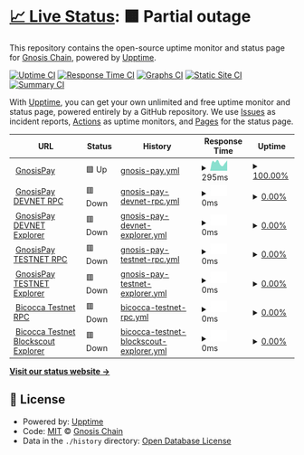 # [📈 Live Status](https://status.gnosispay.com): <!--live status--> **🟧 Partial outage**

This repository contains the open-source uptime monitor and status page for [Gnosis Chain](https://www.gnosischain.com/), powered by [Upptime](https://github.com/upptime/upptime).

[![Uptime CI](https://github.com/gnosischain/gnosispay-uptime/workflows/Uptime%20CI/badge.svg)](https://github.com/gnosischain/gnosispay-uptime/actions?query=workflow%3A%22Uptime+CI%22)
[![Response Time CI](https://github.com/gnosischain/gnosispay-uptime/workflows/Response%20Time%20CI/badge.svg)](https://github.com/gnosischain/gnosispay-uptime/actions?query=workflow%3A%22Response+Time+CI%22)
[![Graphs CI](https://github.com/gnosischain/gnosispay-uptime/workflows/Graphs%20CI/badge.svg)](https://github.com/gnosischain/gnosispay-uptime/actions?query=workflow%3A%22Graphs+CI%22)
[![Static Site CI](https://github.com/gnosischain/gnosispay-uptime/workflows/Static%20Site%20CI/badge.svg)](https://github.com/gnosischain/gnosispay-uptime/actions?query=workflow%3A%22Static+Site+CI%22)
[![Summary CI](https://github.com/gnosischain/gnosispay-uptime/workflows/Summary%20CI/badge.svg)](https://github.com/gnosischain/gnosispay-uptime/actions?query=workflow%3A%22Summary+CI%22)

With [Upptime](https://upptime.js.org), you can get your own unlimited and free uptime monitor and status page, powered entirely by a GitHub repository. We use [Issues](https://github.com/gnosischain/gnosispay-uptime/issues) as incident reports, [Actions](https://github.com/gnosischain/gnosispay-uptime/actions) as uptime monitors, and [Pages](https://status.gnosispay.com) for the status page.

<!--start: status pages-->
<!-- This summary is generated by Upptime (https://github.com/upptime/upptime) -->
<!-- Do not edit this manually, your changes will be overwritten -->
<!-- prettier-ignore -->
| URL | Status | History | Response Time | Uptime |
| --- | ------ | ------- | ------------- | ------ |
| <img alt="" src="https://icons.duckduckgo.com/ip3/gnosispay.com.ico" height="13"> [GnosisPay](https://gnosispay.com/) | 🟩 Up | [gnosis-pay.yml](https://github.com/gnosischain/gnosispay-uptime/commits/HEAD/history/gnosis-pay.yml) | <details><summary><img alt="Response time graph" src="./graphs/gnosis-pay/response-time-week.png" height="20"> 295ms</summary><br><a href="https://status.gnosispay.com/history/gnosis-pay"><img alt="Response time 299" src="https://img.shields.io/endpoint?url=https%3A%2F%2Fraw.githubusercontent.com%2Fgnosischain%2Fgnosispay-uptime%2FHEAD%2Fapi%2Fgnosis-pay%2Fresponse-time.json"></a><br><a href="https://status.gnosispay.com/history/gnosis-pay"><img alt="24-hour response time 405" src="https://img.shields.io/endpoint?url=https%3A%2F%2Fraw.githubusercontent.com%2Fgnosischain%2Fgnosispay-uptime%2FHEAD%2Fapi%2Fgnosis-pay%2Fresponse-time-day.json"></a><br><a href="https://status.gnosispay.com/history/gnosis-pay"><img alt="7-day response time 295" src="https://img.shields.io/endpoint?url=https%3A%2F%2Fraw.githubusercontent.com%2Fgnosischain%2Fgnosispay-uptime%2FHEAD%2Fapi%2Fgnosis-pay%2Fresponse-time-week.json"></a><br><a href="https://status.gnosispay.com/history/gnosis-pay"><img alt="30-day response time 243" src="https://img.shields.io/endpoint?url=https%3A%2F%2Fraw.githubusercontent.com%2Fgnosischain%2Fgnosispay-uptime%2FHEAD%2Fapi%2Fgnosis-pay%2Fresponse-time-month.json"></a><br><a href="https://status.gnosispay.com/history/gnosis-pay"><img alt="1-year response time 299" src="https://img.shields.io/endpoint?url=https%3A%2F%2Fraw.githubusercontent.com%2Fgnosischain%2Fgnosispay-uptime%2FHEAD%2Fapi%2Fgnosis-pay%2Fresponse-time-year.json"></a></details> | <details><summary><a href="https://status.gnosispay.com/history/gnosis-pay">100.00%</a></summary><a href="https://status.gnosispay.com/history/gnosis-pay"><img alt="All-time uptime 100.00%" src="https://img.shields.io/endpoint?url=https%3A%2F%2Fraw.githubusercontent.com%2Fgnosischain%2Fgnosispay-uptime%2FHEAD%2Fapi%2Fgnosis-pay%2Fuptime.json"></a><br><a href="https://status.gnosispay.com/history/gnosis-pay"><img alt="24-hour uptime 100.00%" src="https://img.shields.io/endpoint?url=https%3A%2F%2Fraw.githubusercontent.com%2Fgnosischain%2Fgnosispay-uptime%2FHEAD%2Fapi%2Fgnosis-pay%2Fuptime-day.json"></a><br><a href="https://status.gnosispay.com/history/gnosis-pay"><img alt="7-day uptime 100.00%" src="https://img.shields.io/endpoint?url=https%3A%2F%2Fraw.githubusercontent.com%2Fgnosischain%2Fgnosispay-uptime%2FHEAD%2Fapi%2Fgnosis-pay%2Fuptime-week.json"></a><br><a href="https://status.gnosispay.com/history/gnosis-pay"><img alt="30-day uptime 100.00%" src="https://img.shields.io/endpoint?url=https%3A%2F%2Fraw.githubusercontent.com%2Fgnosischain%2Fgnosispay-uptime%2FHEAD%2Fapi%2Fgnosis-pay%2Fuptime-month.json"></a><br><a href="https://status.gnosispay.com/history/gnosis-pay"><img alt="1-year uptime 100.00%" src="https://img.shields.io/endpoint?url=https%3A%2F%2Fraw.githubusercontent.com%2Fgnosischain%2Fgnosispay-uptime%2FHEAD%2Fapi%2Fgnosis-pay%2Fuptime-year.json"></a></details>
| <img alt="" src="https://icons.duckduckgo.com/ip3/rpc.devnet.gnosispay.network.ico" height="13"> [GnosisPay DEVNET RPC](https://rpc.devnet.gnosispay.network) | 🟥 Down | [gnosis-pay-devnet-rpc.yml](https://github.com/gnosischain/gnosispay-uptime/commits/HEAD/history/gnosis-pay-devnet-rpc.yml) | <details><summary><img alt="Response time graph" src="./graphs/gnosis-pay-devnet-rpc/response-time-week.png" height="20"> 0ms</summary><br><a href="https://status.gnosispay.com/history/gnosis-pay-devnet-rpc"><img alt="Response time 440" src="https://img.shields.io/endpoint?url=https%3A%2F%2Fraw.githubusercontent.com%2Fgnosischain%2Fgnosispay-uptime%2FHEAD%2Fapi%2Fgnosis-pay-devnet-rpc%2Fresponse-time.json"></a><br><a href="https://status.gnosispay.com/history/gnosis-pay-devnet-rpc"><img alt="24-hour response time 0" src="https://img.shields.io/endpoint?url=https%3A%2F%2Fraw.githubusercontent.com%2Fgnosischain%2Fgnosispay-uptime%2FHEAD%2Fapi%2Fgnosis-pay-devnet-rpc%2Fresponse-time-day.json"></a><br><a href="https://status.gnosispay.com/history/gnosis-pay-devnet-rpc"><img alt="7-day response time 0" src="https://img.shields.io/endpoint?url=https%3A%2F%2Fraw.githubusercontent.com%2Fgnosischain%2Fgnosispay-uptime%2FHEAD%2Fapi%2Fgnosis-pay-devnet-rpc%2Fresponse-time-week.json"></a><br><a href="https://status.gnosispay.com/history/gnosis-pay-devnet-rpc"><img alt="30-day response time 0" src="https://img.shields.io/endpoint?url=https%3A%2F%2Fraw.githubusercontent.com%2Fgnosischain%2Fgnosispay-uptime%2FHEAD%2Fapi%2Fgnosis-pay-devnet-rpc%2Fresponse-time-month.json"></a><br><a href="https://status.gnosispay.com/history/gnosis-pay-devnet-rpc"><img alt="1-year response time 440" src="https://img.shields.io/endpoint?url=https%3A%2F%2Fraw.githubusercontent.com%2Fgnosischain%2Fgnosispay-uptime%2FHEAD%2Fapi%2Fgnosis-pay-devnet-rpc%2Fresponse-time-year.json"></a></details> | <details><summary><a href="https://status.gnosispay.com/history/gnosis-pay-devnet-rpc">0.00%</a></summary><a href="https://status.gnosispay.com/history/gnosis-pay-devnet-rpc"><img alt="All-time uptime 56.63%" src="https://img.shields.io/endpoint?url=https%3A%2F%2Fraw.githubusercontent.com%2Fgnosischain%2Fgnosispay-uptime%2FHEAD%2Fapi%2Fgnosis-pay-devnet-rpc%2Fuptime.json"></a><br><a href="https://status.gnosispay.com/history/gnosis-pay-devnet-rpc"><img alt="24-hour uptime 0.00%" src="https://img.shields.io/endpoint?url=https%3A%2F%2Fraw.githubusercontent.com%2Fgnosischain%2Fgnosispay-uptime%2FHEAD%2Fapi%2Fgnosis-pay-devnet-rpc%2Fuptime-day.json"></a><br><a href="https://status.gnosispay.com/history/gnosis-pay-devnet-rpc"><img alt="7-day uptime 0.00%" src="https://img.shields.io/endpoint?url=https%3A%2F%2Fraw.githubusercontent.com%2Fgnosischain%2Fgnosispay-uptime%2FHEAD%2Fapi%2Fgnosis-pay-devnet-rpc%2Fuptime-week.json"></a><br><a href="https://status.gnosispay.com/history/gnosis-pay-devnet-rpc"><img alt="30-day uptime 1.38%" src="https://img.shields.io/endpoint?url=https%3A%2F%2Fraw.githubusercontent.com%2Fgnosischain%2Fgnosispay-uptime%2FHEAD%2Fapi%2Fgnosis-pay-devnet-rpc%2Fuptime-month.json"></a><br><a href="https://status.gnosispay.com/history/gnosis-pay-devnet-rpc"><img alt="1-year uptime 56.63%" src="https://img.shields.io/endpoint?url=https%3A%2F%2Fraw.githubusercontent.com%2Fgnosischain%2Fgnosispay-uptime%2FHEAD%2Fapi%2Fgnosis-pay-devnet-rpc%2Fuptime-year.json"></a></details>
| <img alt="" src="https://icons.duckduckgo.com/ip3/explorer.devnet.gnosispay.network.ico" height="13"> [GnosisPay DEVNET Explorer](https://explorer.devnet.gnosispay.network) | 🟥 Down | [gnosis-pay-devnet-explorer.yml](https://github.com/gnosischain/gnosispay-uptime/commits/HEAD/history/gnosis-pay-devnet-explorer.yml) | <details><summary><img alt="Response time graph" src="./graphs/gnosis-pay-devnet-explorer/response-time-week.png" height="20"> 0ms</summary><br><a href="https://status.gnosispay.com/history/gnosis-pay-devnet-explorer"><img alt="Response time 548" src="https://img.shields.io/endpoint?url=https%3A%2F%2Fraw.githubusercontent.com%2Fgnosischain%2Fgnosispay-uptime%2FHEAD%2Fapi%2Fgnosis-pay-devnet-explorer%2Fresponse-time.json"></a><br><a href="https://status.gnosispay.com/history/gnosis-pay-devnet-explorer"><img alt="24-hour response time 0" src="https://img.shields.io/endpoint?url=https%3A%2F%2Fraw.githubusercontent.com%2Fgnosischain%2Fgnosispay-uptime%2FHEAD%2Fapi%2Fgnosis-pay-devnet-explorer%2Fresponse-time-day.json"></a><br><a href="https://status.gnosispay.com/history/gnosis-pay-devnet-explorer"><img alt="7-day response time 0" src="https://img.shields.io/endpoint?url=https%3A%2F%2Fraw.githubusercontent.com%2Fgnosischain%2Fgnosispay-uptime%2FHEAD%2Fapi%2Fgnosis-pay-devnet-explorer%2Fresponse-time-week.json"></a><br><a href="https://status.gnosispay.com/history/gnosis-pay-devnet-explorer"><img alt="30-day response time 0" src="https://img.shields.io/endpoint?url=https%3A%2F%2Fraw.githubusercontent.com%2Fgnosischain%2Fgnosispay-uptime%2FHEAD%2Fapi%2Fgnosis-pay-devnet-explorer%2Fresponse-time-month.json"></a><br><a href="https://status.gnosispay.com/history/gnosis-pay-devnet-explorer"><img alt="1-year response time 548" src="https://img.shields.io/endpoint?url=https%3A%2F%2Fraw.githubusercontent.com%2Fgnosischain%2Fgnosispay-uptime%2FHEAD%2Fapi%2Fgnosis-pay-devnet-explorer%2Fresponse-time-year.json"></a></details> | <details><summary><a href="https://status.gnosispay.com/history/gnosis-pay-devnet-explorer">0.00%</a></summary><a href="https://status.gnosispay.com/history/gnosis-pay-devnet-explorer"><img alt="All-time uptime 45.25%" src="https://img.shields.io/endpoint?url=https%3A%2F%2Fraw.githubusercontent.com%2Fgnosischain%2Fgnosispay-uptime%2FHEAD%2Fapi%2Fgnosis-pay-devnet-explorer%2Fuptime.json"></a><br><a href="https://status.gnosispay.com/history/gnosis-pay-devnet-explorer"><img alt="24-hour uptime 0.00%" src="https://img.shields.io/endpoint?url=https%3A%2F%2Fraw.githubusercontent.com%2Fgnosischain%2Fgnosispay-uptime%2FHEAD%2Fapi%2Fgnosis-pay-devnet-explorer%2Fuptime-day.json"></a><br><a href="https://status.gnosispay.com/history/gnosis-pay-devnet-explorer"><img alt="7-day uptime 0.00%" src="https://img.shields.io/endpoint?url=https%3A%2F%2Fraw.githubusercontent.com%2Fgnosischain%2Fgnosispay-uptime%2FHEAD%2Fapi%2Fgnosis-pay-devnet-explorer%2Fuptime-week.json"></a><br><a href="https://status.gnosispay.com/history/gnosis-pay-devnet-explorer"><img alt="30-day uptime 1.38%" src="https://img.shields.io/endpoint?url=https%3A%2F%2Fraw.githubusercontent.com%2Fgnosischain%2Fgnosispay-uptime%2FHEAD%2Fapi%2Fgnosis-pay-devnet-explorer%2Fuptime-month.json"></a><br><a href="https://status.gnosispay.com/history/gnosis-pay-devnet-explorer"><img alt="1-year uptime 45.25%" src="https://img.shields.io/endpoint?url=https%3A%2F%2Fraw.githubusercontent.com%2Fgnosischain%2Fgnosispay-uptime%2FHEAD%2Fapi%2Fgnosis-pay-devnet-explorer%2Fuptime-year.json"></a></details>
| <img alt="" src="https://icons.duckduckgo.com/ip3/rpc.testnet.gnosispay.network.ico" height="13"> [GnosisPay TESTNET RPC](https://rpc.testnet.gnosispay.network) | 🟥 Down | [gnosis-pay-testnet-rpc.yml](https://github.com/gnosischain/gnosispay-uptime/commits/HEAD/history/gnosis-pay-testnet-rpc.yml) | <details><summary><img alt="Response time graph" src="./graphs/gnosis-pay-testnet-rpc/response-time-week.png" height="20"> 0ms</summary><br><a href="https://status.gnosispay.com/history/gnosis-pay-testnet-rpc"><img alt="Response time 685" src="https://img.shields.io/endpoint?url=https%3A%2F%2Fraw.githubusercontent.com%2Fgnosischain%2Fgnosispay-uptime%2FHEAD%2Fapi%2Fgnosis-pay-testnet-rpc%2Fresponse-time.json"></a><br><a href="https://status.gnosispay.com/history/gnosis-pay-testnet-rpc"><img alt="24-hour response time 0" src="https://img.shields.io/endpoint?url=https%3A%2F%2Fraw.githubusercontent.com%2Fgnosischain%2Fgnosispay-uptime%2FHEAD%2Fapi%2Fgnosis-pay-testnet-rpc%2Fresponse-time-day.json"></a><br><a href="https://status.gnosispay.com/history/gnosis-pay-testnet-rpc"><img alt="7-day response time 0" src="https://img.shields.io/endpoint?url=https%3A%2F%2Fraw.githubusercontent.com%2Fgnosischain%2Fgnosispay-uptime%2FHEAD%2Fapi%2Fgnosis-pay-testnet-rpc%2Fresponse-time-week.json"></a><br><a href="https://status.gnosispay.com/history/gnosis-pay-testnet-rpc"><img alt="30-day response time 1974" src="https://img.shields.io/endpoint?url=https%3A%2F%2Fraw.githubusercontent.com%2Fgnosischain%2Fgnosispay-uptime%2FHEAD%2Fapi%2Fgnosis-pay-testnet-rpc%2Fresponse-time-month.json"></a><br><a href="https://status.gnosispay.com/history/gnosis-pay-testnet-rpc"><img alt="1-year response time 685" src="https://img.shields.io/endpoint?url=https%3A%2F%2Fraw.githubusercontent.com%2Fgnosischain%2Fgnosispay-uptime%2FHEAD%2Fapi%2Fgnosis-pay-testnet-rpc%2Fresponse-time-year.json"></a></details> | <details><summary><a href="https://status.gnosispay.com/history/gnosis-pay-testnet-rpc">0.00%</a></summary><a href="https://status.gnosispay.com/history/gnosis-pay-testnet-rpc"><img alt="All-time uptime 81.75%" src="https://img.shields.io/endpoint?url=https%3A%2F%2Fraw.githubusercontent.com%2Fgnosischain%2Fgnosispay-uptime%2FHEAD%2Fapi%2Fgnosis-pay-testnet-rpc%2Fuptime.json"></a><br><a href="https://status.gnosispay.com/history/gnosis-pay-testnet-rpc"><img alt="24-hour uptime 0.00%" src="https://img.shields.io/endpoint?url=https%3A%2F%2Fraw.githubusercontent.com%2Fgnosischain%2Fgnosispay-uptime%2FHEAD%2Fapi%2Fgnosis-pay-testnet-rpc%2Fuptime-day.json"></a><br><a href="https://status.gnosispay.com/history/gnosis-pay-testnet-rpc"><img alt="7-day uptime 0.00%" src="https://img.shields.io/endpoint?url=https%3A%2F%2Fraw.githubusercontent.com%2Fgnosischain%2Fgnosispay-uptime%2FHEAD%2Fapi%2Fgnosis-pay-testnet-rpc%2Fuptime-week.json"></a><br><a href="https://status.gnosispay.com/history/gnosis-pay-testnet-rpc"><img alt="30-day uptime 23.02%" src="https://img.shields.io/endpoint?url=https%3A%2F%2Fraw.githubusercontent.com%2Fgnosischain%2Fgnosispay-uptime%2FHEAD%2Fapi%2Fgnosis-pay-testnet-rpc%2Fuptime-month.json"></a><br><a href="https://status.gnosispay.com/history/gnosis-pay-testnet-rpc"><img alt="1-year uptime 81.75%" src="https://img.shields.io/endpoint?url=https%3A%2F%2Fraw.githubusercontent.com%2Fgnosischain%2Fgnosispay-uptime%2FHEAD%2Fapi%2Fgnosis-pay-testnet-rpc%2Fuptime-year.json"></a></details>
| <img alt="" src="https://icons.duckduckgo.com/ip3/explorer.testnet.gnosispay.network.ico" height="13"> [GnosisPay TESTNET Explorer](https://explorer.testnet.gnosispay.network) | 🟥 Down | [gnosis-pay-testnet-explorer.yml](https://github.com/gnosischain/gnosispay-uptime/commits/HEAD/history/gnosis-pay-testnet-explorer.yml) | <details><summary><img alt="Response time graph" src="./graphs/gnosis-pay-testnet-explorer/response-time-week.png" height="20"> 0ms</summary><br><a href="https://status.gnosispay.com/history/gnosis-pay-testnet-explorer"><img alt="Response time 554" src="https://img.shields.io/endpoint?url=https%3A%2F%2Fraw.githubusercontent.com%2Fgnosischain%2Fgnosispay-uptime%2FHEAD%2Fapi%2Fgnosis-pay-testnet-explorer%2Fresponse-time.json"></a><br><a href="https://status.gnosispay.com/history/gnosis-pay-testnet-explorer"><img alt="24-hour response time 0" src="https://img.shields.io/endpoint?url=https%3A%2F%2Fraw.githubusercontent.com%2Fgnosischain%2Fgnosispay-uptime%2FHEAD%2Fapi%2Fgnosis-pay-testnet-explorer%2Fresponse-time-day.json"></a><br><a href="https://status.gnosispay.com/history/gnosis-pay-testnet-explorer"><img alt="7-day response time 0" src="https://img.shields.io/endpoint?url=https%3A%2F%2Fraw.githubusercontent.com%2Fgnosischain%2Fgnosispay-uptime%2FHEAD%2Fapi%2Fgnosis-pay-testnet-explorer%2Fresponse-time-week.json"></a><br><a href="https://status.gnosispay.com/history/gnosis-pay-testnet-explorer"><img alt="30-day response time 621" src="https://img.shields.io/endpoint?url=https%3A%2F%2Fraw.githubusercontent.com%2Fgnosischain%2Fgnosispay-uptime%2FHEAD%2Fapi%2Fgnosis-pay-testnet-explorer%2Fresponse-time-month.json"></a><br><a href="https://status.gnosispay.com/history/gnosis-pay-testnet-explorer"><img alt="1-year response time 554" src="https://img.shields.io/endpoint?url=https%3A%2F%2Fraw.githubusercontent.com%2Fgnosischain%2Fgnosispay-uptime%2FHEAD%2Fapi%2Fgnosis-pay-testnet-explorer%2Fresponse-time-year.json"></a></details> | <details><summary><a href="https://status.gnosispay.com/history/gnosis-pay-testnet-explorer">0.00%</a></summary><a href="https://status.gnosispay.com/history/gnosis-pay-testnet-explorer"><img alt="All-time uptime 71.24%" src="https://img.shields.io/endpoint?url=https%3A%2F%2Fraw.githubusercontent.com%2Fgnosischain%2Fgnosispay-uptime%2FHEAD%2Fapi%2Fgnosis-pay-testnet-explorer%2Fuptime.json"></a><br><a href="https://status.gnosispay.com/history/gnosis-pay-testnet-explorer"><img alt="24-hour uptime 0.00%" src="https://img.shields.io/endpoint?url=https%3A%2F%2Fraw.githubusercontent.com%2Fgnosischain%2Fgnosispay-uptime%2FHEAD%2Fapi%2Fgnosis-pay-testnet-explorer%2Fuptime-day.json"></a><br><a href="https://status.gnosispay.com/history/gnosis-pay-testnet-explorer"><img alt="7-day uptime 0.00%" src="https://img.shields.io/endpoint?url=https%3A%2F%2Fraw.githubusercontent.com%2Fgnosischain%2Fgnosispay-uptime%2FHEAD%2Fapi%2Fgnosis-pay-testnet-explorer%2Fuptime-week.json"></a><br><a href="https://status.gnosispay.com/history/gnosis-pay-testnet-explorer"><img alt="30-day uptime 23.02%" src="https://img.shields.io/endpoint?url=https%3A%2F%2Fraw.githubusercontent.com%2Fgnosischain%2Fgnosispay-uptime%2FHEAD%2Fapi%2Fgnosis-pay-testnet-explorer%2Fuptime-month.json"></a><br><a href="https://status.gnosispay.com/history/gnosis-pay-testnet-explorer"><img alt="1-year uptime 71.24%" src="https://img.shields.io/endpoint?url=https%3A%2F%2Fraw.githubusercontent.com%2Fgnosischain%2Fgnosispay-uptime%2FHEAD%2Fapi%2Fgnosis-pay-testnet-explorer%2Fuptime-year.json"></a></details>
| <img alt="" src="https://icons.duckduckgo.com/ip3/rpc.bicoccachain.net.ico" height="13"> [Bicocca Testnet RPC](https://rpc.bicoccachain.net/) | 🟥 Down | [bicocca-testnet-rpc.yml](https://github.com/gnosischain/gnosispay-uptime/commits/HEAD/history/bicocca-testnet-rpc.yml) | <details><summary><img alt="Response time graph" src="./graphs/bicocca-testnet-rpc/response-time-week.png" height="20"> 0ms</summary><br><a href="https://status.gnosispay.com/history/bicocca-testnet-rpc"><img alt="Response time 469" src="https://img.shields.io/endpoint?url=https%3A%2F%2Fraw.githubusercontent.com%2Fgnosischain%2Fgnosispay-uptime%2FHEAD%2Fapi%2Fbicocca-testnet-rpc%2Fresponse-time.json"></a><br><a href="https://status.gnosispay.com/history/bicocca-testnet-rpc"><img alt="24-hour response time 0" src="https://img.shields.io/endpoint?url=https%3A%2F%2Fraw.githubusercontent.com%2Fgnosischain%2Fgnosispay-uptime%2FHEAD%2Fapi%2Fbicocca-testnet-rpc%2Fresponse-time-day.json"></a><br><a href="https://status.gnosispay.com/history/bicocca-testnet-rpc"><img alt="7-day response time 0" src="https://img.shields.io/endpoint?url=https%3A%2F%2Fraw.githubusercontent.com%2Fgnosischain%2Fgnosispay-uptime%2FHEAD%2Fapi%2Fbicocca-testnet-rpc%2Fresponse-time-week.json"></a><br><a href="https://status.gnosispay.com/history/bicocca-testnet-rpc"><img alt="30-day response time 0" src="https://img.shields.io/endpoint?url=https%3A%2F%2Fraw.githubusercontent.com%2Fgnosischain%2Fgnosispay-uptime%2FHEAD%2Fapi%2Fbicocca-testnet-rpc%2Fresponse-time-month.json"></a><br><a href="https://status.gnosispay.com/history/bicocca-testnet-rpc"><img alt="1-year response time 469" src="https://img.shields.io/endpoint?url=https%3A%2F%2Fraw.githubusercontent.com%2Fgnosischain%2Fgnosispay-uptime%2FHEAD%2Fapi%2Fbicocca-testnet-rpc%2Fresponse-time-year.json"></a></details> | <details><summary><a href="https://status.gnosispay.com/history/bicocca-testnet-rpc">0.00%</a></summary><a href="https://status.gnosispay.com/history/bicocca-testnet-rpc"><img alt="All-time uptime 41.06%" src="https://img.shields.io/endpoint?url=https%3A%2F%2Fraw.githubusercontent.com%2Fgnosischain%2Fgnosispay-uptime%2FHEAD%2Fapi%2Fbicocca-testnet-rpc%2Fuptime.json"></a><br><a href="https://status.gnosispay.com/history/bicocca-testnet-rpc"><img alt="24-hour uptime 0.00%" src="https://img.shields.io/endpoint?url=https%3A%2F%2Fraw.githubusercontent.com%2Fgnosischain%2Fgnosispay-uptime%2FHEAD%2Fapi%2Fbicocca-testnet-rpc%2Fuptime-day.json"></a><br><a href="https://status.gnosispay.com/history/bicocca-testnet-rpc"><img alt="7-day uptime 0.00%" src="https://img.shields.io/endpoint?url=https%3A%2F%2Fraw.githubusercontent.com%2Fgnosischain%2Fgnosispay-uptime%2FHEAD%2Fapi%2Fbicocca-testnet-rpc%2Fuptime-week.json"></a><br><a href="https://status.gnosispay.com/history/bicocca-testnet-rpc"><img alt="30-day uptime 1.38%" src="https://img.shields.io/endpoint?url=https%3A%2F%2Fraw.githubusercontent.com%2Fgnosischain%2Fgnosispay-uptime%2FHEAD%2Fapi%2Fbicocca-testnet-rpc%2Fuptime-month.json"></a><br><a href="https://status.gnosispay.com/history/bicocca-testnet-rpc"><img alt="1-year uptime 41.06%" src="https://img.shields.io/endpoint?url=https%3A%2F%2Fraw.githubusercontent.com%2Fgnosischain%2Fgnosispay-uptime%2FHEAD%2Fapi%2Fbicocca-testnet-rpc%2Fuptime-year.json"></a></details>
| <img alt="" src="https://icons.duckduckgo.com/ip3/explorer.bicoccachain.net.ico" height="13"> [Bicocca Testnet Blockscout Explorer](https://explorer.bicoccachain.net/) | 🟥 Down | [bicocca-testnet-blockscout-explorer.yml](https://github.com/gnosischain/gnosispay-uptime/commits/HEAD/history/bicocca-testnet-blockscout-explorer.yml) | <details><summary><img alt="Response time graph" src="./graphs/bicocca-testnet-blockscout-explorer/response-time-week.png" height="20"> 0ms</summary><br><a href="https://status.gnosispay.com/history/bicocca-testnet-blockscout-explorer"><img alt="Response time 687" src="https://img.shields.io/endpoint?url=https%3A%2F%2Fraw.githubusercontent.com%2Fgnosischain%2Fgnosispay-uptime%2FHEAD%2Fapi%2Fbicocca-testnet-blockscout-explorer%2Fresponse-time.json"></a><br><a href="https://status.gnosispay.com/history/bicocca-testnet-blockscout-explorer"><img alt="24-hour response time 0" src="https://img.shields.io/endpoint?url=https%3A%2F%2Fraw.githubusercontent.com%2Fgnosischain%2Fgnosispay-uptime%2FHEAD%2Fapi%2Fbicocca-testnet-blockscout-explorer%2Fresponse-time-day.json"></a><br><a href="https://status.gnosispay.com/history/bicocca-testnet-blockscout-explorer"><img alt="7-day response time 0" src="https://img.shields.io/endpoint?url=https%3A%2F%2Fraw.githubusercontent.com%2Fgnosischain%2Fgnosispay-uptime%2FHEAD%2Fapi%2Fbicocca-testnet-blockscout-explorer%2Fresponse-time-week.json"></a><br><a href="https://status.gnosispay.com/history/bicocca-testnet-blockscout-explorer"><img alt="30-day response time 0" src="https://img.shields.io/endpoint?url=https%3A%2F%2Fraw.githubusercontent.com%2Fgnosischain%2Fgnosispay-uptime%2FHEAD%2Fapi%2Fbicocca-testnet-blockscout-explorer%2Fresponse-time-month.json"></a><br><a href="https://status.gnosispay.com/history/bicocca-testnet-blockscout-explorer"><img alt="1-year response time 687" src="https://img.shields.io/endpoint?url=https%3A%2F%2Fraw.githubusercontent.com%2Fgnosischain%2Fgnosispay-uptime%2FHEAD%2Fapi%2Fbicocca-testnet-blockscout-explorer%2Fresponse-time-year.json"></a></details> | <details><summary><a href="https://status.gnosispay.com/history/bicocca-testnet-blockscout-explorer">0.00%</a></summary><a href="https://status.gnosispay.com/history/bicocca-testnet-blockscout-explorer"><img alt="All-time uptime 41.21%" src="https://img.shields.io/endpoint?url=https%3A%2F%2Fraw.githubusercontent.com%2Fgnosischain%2Fgnosispay-uptime%2FHEAD%2Fapi%2Fbicocca-testnet-blockscout-explorer%2Fuptime.json"></a><br><a href="https://status.gnosispay.com/history/bicocca-testnet-blockscout-explorer"><img alt="24-hour uptime 0.00%" src="https://img.shields.io/endpoint?url=https%3A%2F%2Fraw.githubusercontent.com%2Fgnosischain%2Fgnosispay-uptime%2FHEAD%2Fapi%2Fbicocca-testnet-blockscout-explorer%2Fuptime-day.json"></a><br><a href="https://status.gnosispay.com/history/bicocca-testnet-blockscout-explorer"><img alt="7-day uptime 0.00%" src="https://img.shields.io/endpoint?url=https%3A%2F%2Fraw.githubusercontent.com%2Fgnosischain%2Fgnosispay-uptime%2FHEAD%2Fapi%2Fbicocca-testnet-blockscout-explorer%2Fuptime-week.json"></a><br><a href="https://status.gnosispay.com/history/bicocca-testnet-blockscout-explorer"><img alt="30-day uptime 1.38%" src="https://img.shields.io/endpoint?url=https%3A%2F%2Fraw.githubusercontent.com%2Fgnosischain%2Fgnosispay-uptime%2FHEAD%2Fapi%2Fbicocca-testnet-blockscout-explorer%2Fuptime-month.json"></a><br><a href="https://status.gnosispay.com/history/bicocca-testnet-blockscout-explorer"><img alt="1-year uptime 41.21%" src="https://img.shields.io/endpoint?url=https%3A%2F%2Fraw.githubusercontent.com%2Fgnosischain%2Fgnosispay-uptime%2FHEAD%2Fapi%2Fbicocca-testnet-blockscout-explorer%2Fuptime-year.json"></a></details>

<!--end: status pages-->

[**Visit our status website →**](https://status.gnosispay.com)

## 📄 License

- Powered by: [Upptime](https://github.com/upptime/upptime)
- Code: [MIT](./LICENSE) © [Gnosis Chain](https://www.gnosischain.com/)
- Data in the `./history` directory: [Open Database License](https://opendatacommons.org/licenses/odbl/1-0/)
